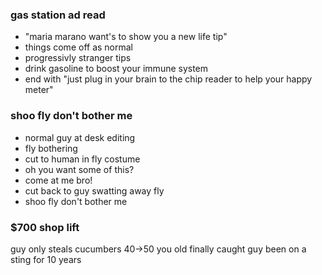 ### gas station ad read
- "maria marano want's to show you a new life tip"
- things come off as normal
- progressivly stranger tips
- drink gasoline to boost your immune system
- end with "just plug in your brain to the chip reader to help your happy meter"

### shoo fly don't bother me 
- normal guy at desk editing
- fly bothering 
- cut to human in fly costume
- oh you want some of this? 
- come at me bro! 
- cut back to guy swatting away fly 
- shoo fly don't bother me 

### $700 shop lift 
guy only steals cucumbers 
40->50 you old finally caught
guy been on a sting for 10 years 
